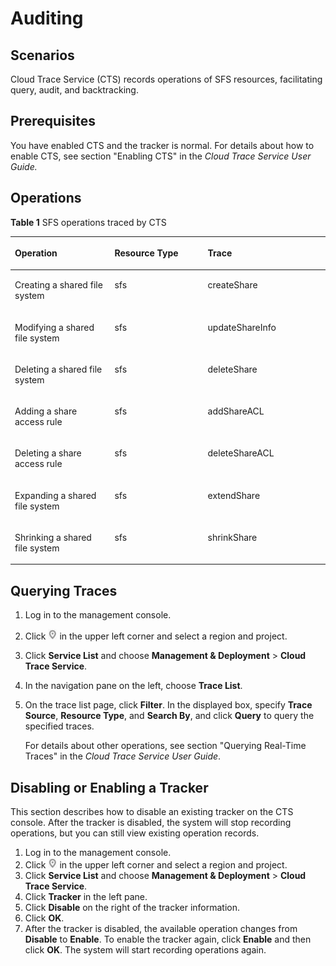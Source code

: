 # Auditing<a name="sfs_01_0050"></a>

## Scenarios<a name="section11657123312211"></a>

Cloud Trace Service \(CTS\) records operations of SFS resources, facilitating query, audit, and backtracking.

## Prerequisites<a name="section149848566220"></a>

You have enabled CTS and the tracker is normal. For details about how to enable CTS, see section "Enabling CTS" in the  _Cloud Trace Service User Guide._

## Operations<a name="section2270183331019"></a>

**Table  1**  SFS operations traced by CTS

<a name="table19033961114053"></a>
<table><thead align="left"><tr id="en-us_topic_0100240354_row35006313114053"><th class="cellrowborder" valign="top" width="31.630000000000003%" id="mcps1.2.4.1.1"><p id="en-us_topic_0100240354_p16939117114053"><a name="en-us_topic_0100240354_p16939117114053"></a><a name="en-us_topic_0100240354_p16939117114053"></a><strong id="b842352706145343"><a name="b842352706145343"></a><a name="b842352706145343"></a>Operation</strong></p>
</th>
<th class="cellrowborder" valign="top" width="29.59%" id="mcps1.2.4.1.2"><p id="en-us_topic_0100240354_p29891200114053"><a name="en-us_topic_0100240354_p29891200114053"></a><a name="en-us_topic_0100240354_p29891200114053"></a><strong id="b842352706202940"><a name="b842352706202940"></a><a name="b842352706202940"></a>Resource Type</strong></p>
</th>
<th class="cellrowborder" valign="top" width="38.78%" id="mcps1.2.4.1.3"><p id="en-us_topic_0100240354_p5268173114053"><a name="en-us_topic_0100240354_p5268173114053"></a><a name="en-us_topic_0100240354_p5268173114053"></a><strong id="b842352706203028"><a name="b842352706203028"></a><a name="b842352706203028"></a>Trace</strong></p>
</th>
</tr>
</thead>
<tbody><tr id="en-us_topic_0100240354_row24068858114053"><td class="cellrowborder" valign="top" width="31.630000000000003%" headers="mcps1.2.4.1.1 "><p id="en-us_topic_0100240354_p28078359114444"><a name="en-us_topic_0100240354_p28078359114444"></a><a name="en-us_topic_0100240354_p28078359114444"></a>Creating a shared file system</p>
</td>
<td class="cellrowborder" valign="top" width="29.59%" headers="mcps1.2.4.1.2 "><p id="en-us_topic_0100240354_p10575199114451"><a name="en-us_topic_0100240354_p10575199114451"></a><a name="en-us_topic_0100240354_p10575199114451"></a>sfs</p>
</td>
<td class="cellrowborder" valign="top" width="38.78%" headers="mcps1.2.4.1.3 "><p id="en-us_topic_0100240354_p1723951111453"><a name="en-us_topic_0100240354_p1723951111453"></a><a name="en-us_topic_0100240354_p1723951111453"></a>createShare</p>
</td>
</tr>
<tr id="en-us_topic_0100240354_row44387699114053"><td class="cellrowborder" valign="top" width="31.630000000000003%" headers="mcps1.2.4.1.1 "><p id="en-us_topic_0100240354_p920237114444"><a name="en-us_topic_0100240354_p920237114444"></a><a name="en-us_topic_0100240354_p920237114444"></a>Modifying a shared file system</p>
</td>
<td class="cellrowborder" valign="top" width="29.59%" headers="mcps1.2.4.1.2 "><p id="en-us_topic_0100240354_p58910191114451"><a name="en-us_topic_0100240354_p58910191114451"></a><a name="en-us_topic_0100240354_p58910191114451"></a>sfs</p>
</td>
<td class="cellrowborder" valign="top" width="38.78%" headers="mcps1.2.4.1.3 "><p id="en-us_topic_0100240354_p1824643011453"><a name="en-us_topic_0100240354_p1824643011453"></a><a name="en-us_topic_0100240354_p1824643011453"></a>updateShareInfo</p>
</td>
</tr>
<tr id="en-us_topic_0100240354_row61431010114053"><td class="cellrowborder" valign="top" width="31.630000000000003%" headers="mcps1.2.4.1.1 "><p id="en-us_topic_0100240354_p66873716114444"><a name="en-us_topic_0100240354_p66873716114444"></a><a name="en-us_topic_0100240354_p66873716114444"></a>Deleting a shared file system</p>
</td>
<td class="cellrowborder" valign="top" width="29.59%" headers="mcps1.2.4.1.2 "><p id="en-us_topic_0100240354_p62965520114451"><a name="en-us_topic_0100240354_p62965520114451"></a><a name="en-us_topic_0100240354_p62965520114451"></a>sfs</p>
</td>
<td class="cellrowborder" valign="top" width="38.78%" headers="mcps1.2.4.1.3 "><p id="en-us_topic_0100240354_p1409300311453"><a name="en-us_topic_0100240354_p1409300311453"></a><a name="en-us_topic_0100240354_p1409300311453"></a>deleteShare</p>
</td>
</tr>
<tr id="en-us_topic_0100240354_row14359181114053"><td class="cellrowborder" valign="top" width="31.630000000000003%" headers="mcps1.2.4.1.1 "><p id="en-us_topic_0100240354_p29903724114444"><a name="en-us_topic_0100240354_p29903724114444"></a><a name="en-us_topic_0100240354_p29903724114444"></a>Adding a share access rule</p>
</td>
<td class="cellrowborder" valign="top" width="29.59%" headers="mcps1.2.4.1.2 "><p id="en-us_topic_0100240354_p66510197114451"><a name="en-us_topic_0100240354_p66510197114451"></a><a name="en-us_topic_0100240354_p66510197114451"></a>sfs</p>
</td>
<td class="cellrowborder" valign="top" width="38.78%" headers="mcps1.2.4.1.3 "><p id="en-us_topic_0100240354_p614308711453"><a name="en-us_topic_0100240354_p614308711453"></a><a name="en-us_topic_0100240354_p614308711453"></a>addShareACL</p>
</td>
</tr>
<tr id="en-us_topic_0100240354_row39986691114053"><td class="cellrowborder" valign="top" width="31.630000000000003%" headers="mcps1.2.4.1.1 "><p id="en-us_topic_0100240354_p56543009114444"><a name="en-us_topic_0100240354_p56543009114444"></a><a name="en-us_topic_0100240354_p56543009114444"></a>Deleting a share access rule</p>
</td>
<td class="cellrowborder" valign="top" width="29.59%" headers="mcps1.2.4.1.2 "><p id="en-us_topic_0100240354_p33333977114451"><a name="en-us_topic_0100240354_p33333977114451"></a><a name="en-us_topic_0100240354_p33333977114451"></a>sfs</p>
</td>
<td class="cellrowborder" valign="top" width="38.78%" headers="mcps1.2.4.1.3 "><p id="en-us_topic_0100240354_p4912579911453"><a name="en-us_topic_0100240354_p4912579911453"></a><a name="en-us_topic_0100240354_p4912579911453"></a>deleteShareACL</p>
</td>
</tr>
<tr id="en-us_topic_0100240354_row10624731114053"><td class="cellrowborder" valign="top" width="31.630000000000003%" headers="mcps1.2.4.1.1 "><p id="en-us_topic_0100240354_p15011430114444"><a name="en-us_topic_0100240354_p15011430114444"></a><a name="en-us_topic_0100240354_p15011430114444"></a>Expanding a shared file system</p>
</td>
<td class="cellrowborder" valign="top" width="29.59%" headers="mcps1.2.4.1.2 "><p id="en-us_topic_0100240354_p7060671114451"><a name="en-us_topic_0100240354_p7060671114451"></a><a name="en-us_topic_0100240354_p7060671114451"></a>sfs</p>
</td>
<td class="cellrowborder" valign="top" width="38.78%" headers="mcps1.2.4.1.3 "><p id="en-us_topic_0100240354_p4368302811453"><a name="en-us_topic_0100240354_p4368302811453"></a><a name="en-us_topic_0100240354_p4368302811453"></a>extendShare</p>
</td>
</tr>
<tr id="en-us_topic_0100240354_row44204148114053"><td class="cellrowborder" valign="top" width="31.630000000000003%" headers="mcps1.2.4.1.1 "><p id="en-us_topic_0100240354_p4588311114444"><a name="en-us_topic_0100240354_p4588311114444"></a><a name="en-us_topic_0100240354_p4588311114444"></a>Shrinking a shared file system</p>
</td>
<td class="cellrowborder" valign="top" width="29.59%" headers="mcps1.2.4.1.2 "><p id="en-us_topic_0100240354_p46955826114451"><a name="en-us_topic_0100240354_p46955826114451"></a><a name="en-us_topic_0100240354_p46955826114451"></a>sfs</p>
</td>
<td class="cellrowborder" valign="top" width="38.78%" headers="mcps1.2.4.1.3 "><p id="en-us_topic_0100240354_p3532643511453"><a name="en-us_topic_0100240354_p3532643511453"></a><a name="en-us_topic_0100240354_p3532643511453"></a>shrinkShare</p>
</td>
</tr>
</tbody>
</table>

## Querying Traces<a name="section1294519941119"></a>

1.  Log in to the management console.
2.  Click  ![](figures/en-us_image_0113383875.jpg)  in the upper left corner and select a region and project.
3.  Click  **Service List**  and choose  **Management & Deployment**  \>  **Cloud Trace Service**.
4.  In the navigation pane on the left, choose  **Trace List**.
5.  On the trace list page, click  **Filter**. In the displayed box, specify  **Trace Source**,  **Resource Type**, and  **Search By**, and click  **Query**  to query the specified traces.

    For details about other operations, see section "Querying Real-Time Traces" in the  _Cloud Trace Service User Guide_.


## Disabling or Enabling a Tracker<a name="section198761857144117"></a>

This section describes how to disable an existing tracker on the CTS console. After the tracker is disabled, the system will stop recording operations, but you can still view existing operation records.

1.  Log in to the management console.
2.  Click  ![](figures/en-us_image_0113383875.jpg)  in the upper left corner and select a region and project.
3.  Click  **Service List**  and choose  **Management & Deployment**  \>  **Cloud Trace Service**.
4.  Click  **Tracker**  in the left pane.
5.  Click  **Disable**  on the right of the tracker information.
6.  Click  **OK**.
7.  After the tracker is disabled, the available operation changes from  **Disable**  to  **Enable**. To enable the tracker again, click  **Enable**  and then click  **OK**. The system will start recording operations again.

